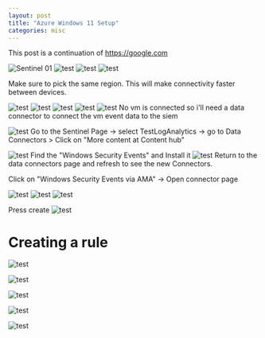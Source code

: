 ```yaml
---
layout: post
title: "Azure Windows 11 Setup"
categories: misc
---
```


This post is a continuation of https://google.com


![Sentinel 01](/assets/sentinel-setup-01.png)
![test](/assets/sentinel-setup-02.png)
![test](/assets/sentinel-setup-03.png)
![test](/assets/sentinel-setup-04.png)

Make sure to pick the same region. This will make connectivity faster between devices.

![test](/assets/sentinel-setup-05.png)
![test](/assets/sentinel-setup-06.png)
![test](/assets/sentinel-setup-07.png)
![test](/assets/sentinel-setup-08.png)
![test](/assets/sentinel-setup-09.png)
No vm is connected so i'll need a data connector to connect the vm event data to the siem 



![test](/assets/sentinel-setup-10.png)
Go to the Sentinel Page -> select TestLogAnalytics -> go to Data Connectors > Click on "More content at Content hub"

![test](/assets/sentinel-rule-05.png)
Find the "Windows Security Events" and Install it
![test](/assets/sentinel-setup-12.png)
Return to the data connectors page and refresh to see the new Connectors. 

Click on "Windows Security Events via AMA" -> Open connector page

![test](/assets/sentinel-setup-13.png)
![test](/assets/sentinel-setup-14.png)
![test](/assets/sentinel-setup-15.png)

Press create 
![test](/assets/sentinel-rule-01.png)
# Creating a rule

![test](/assets/sentinel-rule-02.png)

![test](/assets/sentinel-rule-03.png)

![test](/assets/sentinel-rule-04.png)

![test](/assets/sentinel-rule-06.png)

![test](/assets/sentinel-rule-07.png)
